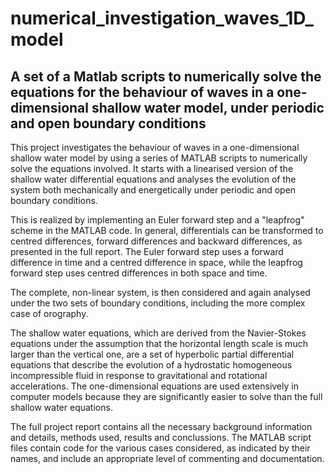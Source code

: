 # numerical_investigation_waves_1D_model

## A set of a Matlab scripts to numerically solve the equations for the behaviour of waves in a one-dimensional shallow water model, under periodic and open boundary conditions

This project investigates the behaviour of waves in a one-dimensional shallow water model by using
a series of MATLAB scripts to numerically solve the equations involved. It starts with a linearised version of the
shallow water differential equations and analyses the evolution of the system both mechanically and
energetically under periodic and open boundary conditions. 

This is realized by implementing an
Euler forward step and a "leapfrog" scheme in the MATLAB code. In general, differentials can be 
transformed to centred differences, forward differences and backward
differences, as presented in the full report. The Euler forward step uses a forward difference in time 
and a centred difference in space, while the leapfrog forward step uses centred differences 
in both space and time. 

The complete, non-linear system, is then considered and again analysed 
under the two sets of boundary conditions, including the more complex case of orography.

The shallow water equations, which are derived from the Navier-Stokes equations under the assumption
that the horizontal length scale is much larger than the vertical one, are a set of hyperbolic
partial differential equations that describe the evolution of a hydrostatic homogeneous incompressible 
fluid in response to gravitational and rotational accelerations. The one-dimensional equations 
are used extensively in computer models because they are significantly easier to solve than
the full shallow water equations.

The full project report contains all the necessary background information and details, methods used, results and conclussions.
The MATLAB script files contain code for the various cases considered, as indicated by their names, and include an appropriate level of commenting and documentation.


